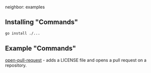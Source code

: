 neighbor: examples

## Installing "Commands"
```bash
go install ./...
```

## Example "Commands"

[open-pull-request](./open-pull-request) - adds a LICENSE file and opens a pull request on a repository.
